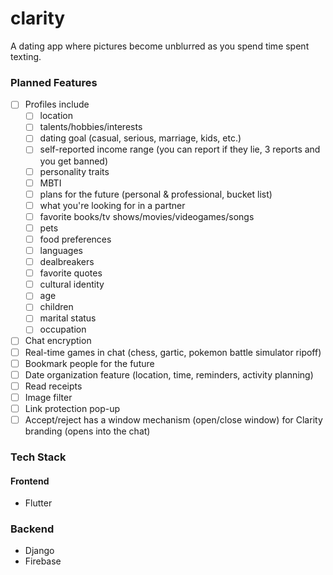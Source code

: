 # clarity
A dating app where pictures become unblurred as you spend time spent texting.

### Planned Features
- [ ] Profiles include
  - [ ] location
  - [ ] talents/hobbies/interests
  - [ ] dating goal (casual, serious, marriage, kids, etc.)
  - [ ] self-reported income range (you can report if they lie, 3 reports and you get banned)
  - [ ] personality traits
  - [ ] MBTI
  - [ ] plans for the future (personal & professional, bucket list)
  - [ ] what you're looking for in a partner
  - [ ] favorite books/tv shows/movies/videogames/songs
  - [ ] pets
  - [ ] food preferences
  - [ ] languages
  - [ ] dealbreakers
  - [ ] favorite quotes
  - [ ] cultural identity
  - [ ] age
  - [ ] children
  - [ ] marital status
  - [ ] occupation
- [ ] Chat encryption
- [ ] Real-time games in chat (chess, gartic, pokemon battle simulator ripoff)
- [ ] Bookmark people for the future
- [ ] Date organization feature (location, time, reminders, activity planning)
- [ ] Read receipts
- [ ] Image filter
- [ ] Link protection pop-up
- [ ] Accept/reject has a window mechanism (open/close window) for Clarity branding (opens into the chat)

### Tech Stack
#### Frontend
- Flutter

### Backend
- Django
- Firebase
